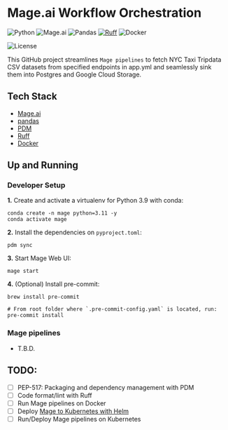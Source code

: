 # Mage.ai Workflow Orchestration

![Python](https://img.shields.io/badge/Python-3.10_|_3.11-4B8BBE.svg?style=flat&logo=python&logoColor=FFD43B&labelColor=306998)
![Mage.ai](https://img.shields.io/badge/Mage.ai-0.9-111113?style=flat&logoColor=white&labelColor=111113)
![Pandas](https://img.shields.io/badge/pandas-150458?style=flat&logo=pandas&logoColor=E70488&labelColor=150458)
[![Ruff](https://img.shields.io/endpoint?url=https://raw.githubusercontent.com/astral-sh/ruff/main/assets/badge/v2.json)](https://github.com/astral-sh/ruff)
![Docker](https://img.shields.io/badge/Docker-329DEE?style=flat&logo=docker&logoColor=white&labelColor=329DEE)

![License](https://img.shields.io/badge/license-CC--BY--SA--4.0-31393F?style=flat&logo=creativecommons&logoColor=black&labelColor=white)

This GitHub project streamlines `Mage pipelines` to fetch NYC Taxi Tripdata CSV datasets from specified endpoints in app.yml and seamlessly sink them into Postgres and Google Cloud Storage.


## Tech Stack
- [Mage.ai](https://docs.mage.ai/getting-started/setup)
- [pandas](https://pandas.pydata.org/docs/user_guide/)
- [PDM](https://pdm-project.org/latest/usage/dependency/)
- [Ruff](https://docs.astral.sh/ruff/configuration/)
- [Docker](https://docs.docker.com/get-docker/)


## Up and Running

### Developer Setup

**1.** Create and activate a virtualenv for Python 3.9 with conda:
```shell
conda create -n mage python=3.11 -y
conda activate mage
```

**2.** Install the dependencies on `pyproject.toml`:
```shell
pdm sync
```

**3.** Start Mage Web UI:
```shell
mage start
```


**4.** (Optional) Install pre-commit:
```shell
brew install pre-commit

# From root folder where `.pre-commit-config.yaml` is located, run:
pre-commit install
```


### Mage pipelines

- T.B.D.


## TODO:
- [ ] PEP-517: Packaging and dependency management with PDM
- [ ] Code format/lint with Ruff
- [ ] Run Mage pipelines on Docker
- [ ] Deploy [Mage to Kubernetes with Helm](https://docs.mage.ai/production/deploying-to-cloud/using-helm)
- [ ] Run/Deploy Mage pipelines on Kubernetes
